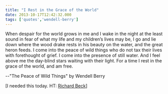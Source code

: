 ```yaml
---
title: "I Rest in the Grace of the World"
date: 2013-10-17T12:42:32.000
tags: ['quotes','wendell-berry']
---
```


When despair for the world grows in me and I wake in the night at the least sound in fear of what my life and my children’s lives may be, I go and lie down where the wood drake rests in his beauty on the water, and the great heron feeds. I come into the peace of wild things who do not tax their lives with forethought of grief. I come into the presence of still water. And I feel above me the day-blind stars waiting with their light. For a time I rest in the grace of the world, and am free.

\--"The Peace of Wild Things" by Wendell Berry

\[I needed this today. HT: [Richard Beck](http://experimentaltheology.blogspot.com/2013/10/i-rest-in-grace-of-world.html)\]
